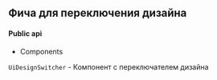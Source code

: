 ## Фича для переключения дизайна

#### Public api

-   Components

`UiDesignSwitcher` - Компонент с переключателем дизайна
